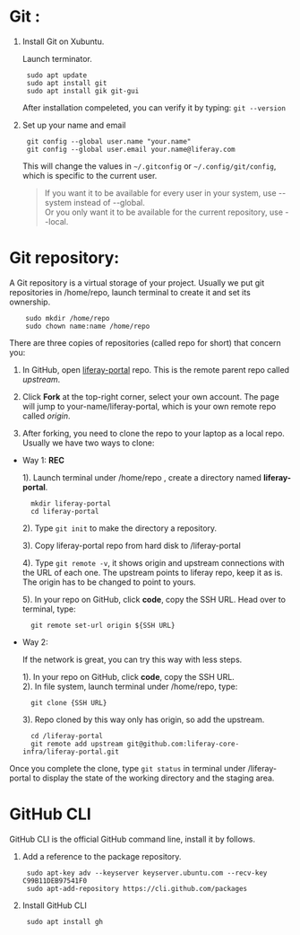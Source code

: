 # Git :

1. Install Git on Xubuntu.

    Launch terminator.

        sudo apt update
        sudo apt install git
        sudo apt install gik git-gui

    After installation compeleted, you can verify it by typing: `git --version`

2. Set up your name and email

        git config --global user.name "your.name"  
        git config --global user.email your.name@liferay.com

    This will change the values in `~/.gitconfig` or `~/.config/git/config`, which is specific to the current user. 

    >If you want it to be available for every user in your system, use --system instead of --global.  
    >Or you only want it to be available for the current repository, use --local.


# Git repository: 

A Git repository is a virtual storage of your project. Usually we put git repositories in /home/repo, launch terminal to create it and set its ownership.

        sudo mkdir /home/repo
        sudo chown name:name /home/repo

There are three copies of repositories (called repo for short) that concern you:

1. In GitHub, open [liferay-portal](https://github.com/liferay/liferay-portal) repo. This is the remote parent repo called _upstream_.

2. Click **Fork** at the top-right corner, select your own account. The page will jump to your-name/liferay-portal, which is your own remote repo called _origin_.

3. After forking, you need to clone the repo to your laptop as a local repo. Usually we have two ways to clone:

- Way 1: **REC**

    1). Launch terminal under /home/repo , create a directory named **liferay-portal**.

        mkdir liferay-portal
        cd liferay-portal

    2). Type `git init` to make the directory a repository.

    3). Copy liferay-portal repo from hard disk to /liferay-portal

    4). Type `git remote -v`, it shows origin and upstream connections with the URL of each one. The upstream points to liferay repo, keep it as is. The origin has to be changed to point to yours.

    5). In your repo on GitHub, click **code**, copy the SSH URL. Head over to terminal, type:

        git remote set-url origin ${SSH URL}

- Way 2: 

    If the network is great, you can try this way with less steps.

    1). In your repo on GitHub, click **code**, copy the SSH URL.  
    2). In file system, launch terminal under /home/repo, type:  

        git clone {SSH URL}

    3). Repo cloned by this way only has origin, so add the upstream.

        cd /liferay-portal
        git remote add upstream git@github.com:liferay-core-infra/liferay-portal.git

Once you complete the clone, type `git status` in terminal under /liferay-portal to display the state of the working directory and the staging area.

# GitHub CLI

GitHub CLI is the official GitHub command line, install it by follows.

1. Add a reference to the package repository.

        sudo apt-key adv --keyserver keyserver.ubuntu.com --recv-key C99B11DEB97541F0
        sudo apt-add-repository https://cli.github.com/packages

2. Install GitHub CLI

        sudo apt install gh
